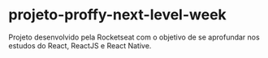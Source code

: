 # projeto-proffy-next-level-week
Projeto desenvolvido pela Rocketseat com o objetivo de se aprofundar nos estudos do React, ReactJS e React Native.
